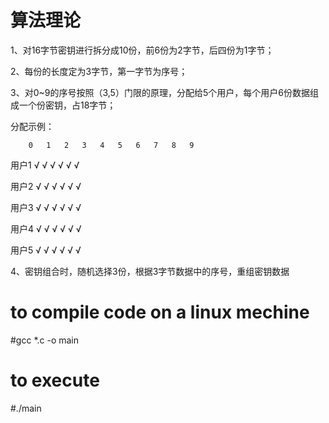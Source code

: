 # 算法理论
1、对16字节密钥进行拆分成10份，前6份为2字节，后四份为1字节；

2、每份的长度定为3字节，第一字节为序号；

3、对0~9的序号按照（3,5）门限的原理，分配给5个用户，每个用户6份数据组成一个份密钥，占18字节；
  
  分配示例：
  
        0	1	2	3	4	5	6	7	8	9
        
  用户1	√	√	√	√	√	√			
  
  用户2	√	√	√				√	√	√	
  
  用户3	√			√	√		√	√		√
  
  用户4		√		√		√	√		√	√
  
  用户5			√		√	√		√	√	√

4、密钥组合时，随机选择3份，根据3字节数据中的序号，重组密钥数据

# to compile code on a linux mechine
#gcc *.c -o main
# to execute 
#./main

